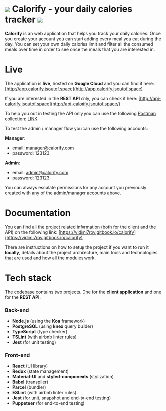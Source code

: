 # ![](https://storage.googleapis.com/app.calorify.jsoutof.space/logo-25x25.png) Calorify -  your daily calories tracker ![](https://storage.googleapis.com/app.calorify.jsoutof.space/logo-25x25.png)

**Calorify** is an web application that helps you track your daily calories. Once you create your account you can start adding every meal you eat during the day. You can set your own daily calories limit and filter all the consumed meals over time in order to see once the meals that you are interested in.

# Live

The application is **live**, hosted on **Google Cloud** and you can find it here: [http://app.calorify.jsoutof.space](http://app.calorify.jsoutof.space)

If you are interested in the **REST API** only, you can check it here: [http://api-calorify.jsoutof.space](http://api-calorify.jsoutof.space/)

To help you out in testing the API only you can use the following [Postman](https://www.getpostman.com/) collection: [LINK](https://www.getpostman.com/collections/e62ee7edf56dc366277f)

To test the admin / manager flow you can use the following accounts:

**Manager**:
- email: manager@calorify.com
- password: 123123

**Admin**:
- email: admin@calorify.com
- password: 123123

You can always escalate permissions for any account you previously created with any of the admin/manager accounts above.

# Documentation
You can find all the project related information (both for the client and the API) on the following link: [https://vidimi7rov.gitbook.io/calorify](https://vidimi7rov.gitbook.io/calorify)

There are instructions on how to setup the project if you want to run it **locally**, details about the project architecture, main tools and technologies that are used and how all the modules work. 

# Tech stack
The codebase contains two projects. One for the **client application** and one for the **REST API**.

### Back-end
* **Node.js** (using the **Koa** framework)
* **PostgreSQL** (using **knex** query builder)
* **TypeScript** (type checker)
* **TSLint** (with airbnb linter rules)
* **Jest** (for unit testing)

### Front-end
* **React** (UI library)
* **Redux** (state management)
* **Material-UI** and **styled-components** (stylization)
* **Babel** (transpiler)
* **Parcel** (bundler)
* **ESLint** (with airbnb linter rules)
* **Jest** (for unit, snapshot and end-to-end testing)
* **Puppeteer** (for end-to-end testing)